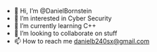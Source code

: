- 👋 Hi, I’m @DanielBornstein
- 👀 I’m interested in Cyber Security
- 🌱 I’m currently learning C++
- 💞️ I’m looking to collaborate on stuff
- 📫 How to reach me danielb240sx@gmail.com

